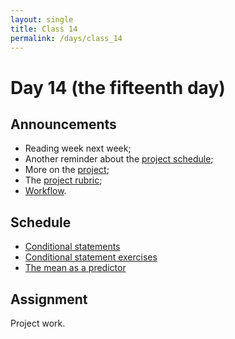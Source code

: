 ```yaml
---
layout: single
title: Class 14
permalink: /days/class_14
---
```


# Day 14 (the fifteenth day)

## Announcements

* Reading week next week;
* Another reminder about the [project schedule](../project);
* More on the [project](../project);
* The [project rubric](../projects/rubric);
* [Workflow](../projects/workflow).

## Schedule

*   [Conditional statements](../chapters/07/conditional_statements)
*   [Conditional statement
    exercises](../chapters/exercises/conditional_statements_exercises)
*   [The mean as a predictor](../chapters/08/mean_meaning)

## Assignment

Project work.
